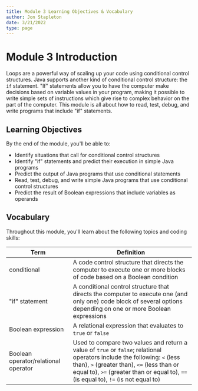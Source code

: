 ```yaml
---
title: Module 3 Learning Objectives & Vocabulary
author: Jon Stapleton
date: 3/21/2022
type: page
---
```


<!-- ::youtube[A video summary of module 4, covering "if" statements]{#oXmKJ_tYg34} -->

# Module 3 Introduction

Loops are a powerful way of scaling up your code using conditional control structures. Java supports another kind of conditional control structure: the `if` statement. "If" statements allow you to have the computer make decisions based on variable values in your program, making it possible to write simple sets of instructions which give rise to complex behavior on the part of the computer. This module is all about how to read, test, debug, and write programs that include "if" statements.

## Learning Objectives

By the end of the module, you'll be able to:

* Identify situations that call for conditional control structures
* Identify "if" statements and predict their execution in simple Java programs
* Predict the output of Java programs that use conditional statements
* Read, test, debug, and write simple Java programs that use conditional control structures
* Predict the result of Boolean expressions that include variables as operands

## Vocabulary

Throughout this module, you'll learn about the following topics and coding skills:

| Term | Definition |
| ---- | ---------- |
| conditional | A code control structure that directs the computer to execute one or more blocks of code based on a Boolean condition |
| "if" statement | A conditional control structure that directs the computer to execute one (and only one) code block of several options depending on one or more Boolean expressions |
| Boolean expression | A relational expression that evaluates to `true` or `false` |
| Boolean operator/relational operator | Used to compare two values and return a value of `true` or `false`; relational operators include the following: `<` (less than), `>` (greater than), `<=` (less than or equal to), `>=` (greater than or equal to), `==` (is equal to), `!=` (is not equal to) |
